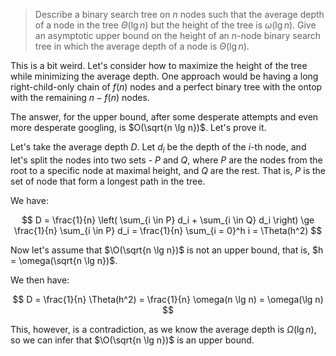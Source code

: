 > Describe a binary search tree on $n$ nodes such that the average depth of a
> node in the tree $\Theta(\lg n)$ but the height of the tree is $\omega(\lg
> n)$. Give an asymptotic upper bound on the height of an $n$-node binary search
> tree in which the average depth of a node is $\Theta(\lg n)$.

This is a bit weird. Let's consider how to maximize the height of the tree while
minimizing the average depth. One approach would be having a long
right-child-only chain of $f(n)$ nodes and a perfect binary tree with the ontop
with the remaining $n - f(n)$ nodes.

The answer, for the upper bound, after some desperate attempts and even more
desperate googling, is $O(\sqrt{n \lg n})$. Let's prove it.

Let's take the average depth $D$. Let $d_i$ be the depth of the $i$-th node, and
let's split the nodes into two sets - $P$ and $Q$, where $P$ are the nodes from
the root to a specific node at maximal height, and $Q$ are the rest. That is,
$P$ is the set of node that form a longest path in the tree.

We have:

$$
    D = \frac{1}{n} \left( \sum_{i \in P} d_i + \sum_{i \in Q} d_i \right)
      \ge \frac{1}{n} \sum_{i \in P} d_i
      = \frac{1}{n} \sum_{i = 0}^h i
      = \Theta(h^2)
$$

Now let's assume that $\O(\sqrt{n \lg n})$ is not an upper bound, that is, $h =
\omega(\sqrt{n \lg n})$.

We then have:

$$ D = \frac{1}{n} \Theta(h^2) = \frac{1}{n} \omega(n \lg n) = \omega(\lg n) $$

This, however, is a contradiction, as we know the average depth is
$\Omega(\lg{n})$, so we can infer that $\O(\sqrt{n \lg n})$ is an upper bound.

